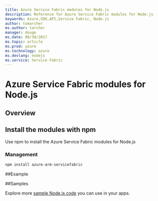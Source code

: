 ```yaml
---
title: Azure Service Fabric modules for Node.js
description: Reference for Azure Service Fabric modules for Node.js
keywords: Azure,SDK,API,Service Fabric, Node.js
author: tomarcher
ms.author: tarcher
manager: douge
ms.date: 06/30/2017
ms.topic: article
ms.prod: azure
ms.technology: azure
ms.devlang: nodejs
ms.service: Service Fabric
---
```


# Azure Service Fabric modules for Node.js

## Overview

## Install the modules with npm

Use npm to install the Azure Service Fabric modules for Node.js



### Management
```bash
npm install azure-arm-servicefabric
```


##Example

##Samples

Explore more [sample Node.js code](https://azure.microsoft.com/resources/samples/?platform=nodejs) you can use in your apps.